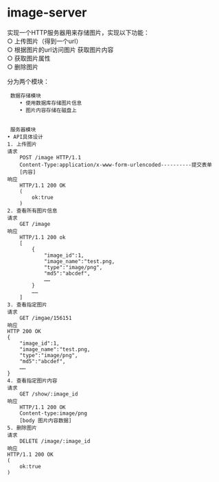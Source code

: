 ﻿# image-server
实现一个HTTP服务器用来存储图片，实现以下功能：    
     ○ 上传图片（得到一个url）   
     ○ 根据图片的url访问图片 获取图片内容   
     ○ 获取图片属性   
     ○ 删除图片   

分为两个模块：      
     
     数据存储模块   
      	• 使用数据库存储图片信息  
       	• 图片内容存储在磁盘上  
    
    
     服务器模块  
	• API具体设计  
	1. 上传图片  
	请求 
		POST /image HTTP/1.1
		Content-Type:application/x-www-form-urlencoded----------提交表单 
		[内容]
	响应
		HTTP/1.1 200 OK
		(
			ok:true
		)
	2. 查看所有图片信息
	请求
		GET /image
	响应
		HTTP/1.1 200 ok
		[
			{
				"image_id":1,
				"image_name":"test.png,
				"type":"image/png",
				"md5":"abcdef",
				……
			}
			……
		]
	3. 查看指定图片
	请求
		GET /imgae/156151
	响应
	HTTP 200 OK
	{
		"image_id":1,
		"image_name":"test.png,
		"type":"image/png",
		"md5":"abcdef",
		……
	}
	4. 查看指定图片内容
	请求
		GET /show/:image_id
	响应
		HTTP/1.1 200 OK
		Content-type:image/png
		[body 图片内容数据]
	5. 删除图片
	请求
		DELETE /image/:image_id
	响应
	HTTP/1.1 200 OK
	(
		ok:true
	)



